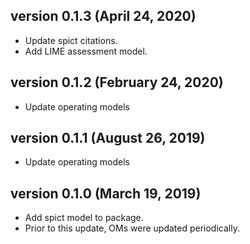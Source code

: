 
## version 0.1.3 (April 24, 2020)
- Update spict citations.
- Add LIME assessment model.

## version 0.1.2 (February 24, 2020)
- Update operating models

## version 0.1.1 (August 26, 2019)
- Update operating models

## version 0.1.0 (March 19, 2019)
- Add spict model to package.
- Prior to this update, OMs were updated periodically.
